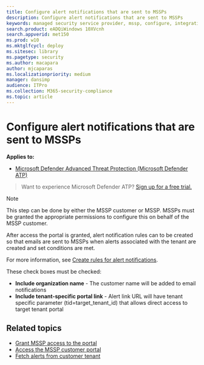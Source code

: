 ```yaml
---
title: Configure alert notifications that are sent to MSSPs 
description: Configure alert notifications that are sent to MSSPs
keywords: managed security service provider, mssp, configure, integration
search.product: eADQiWindows 10XVcnh
search.appverid: met150
ms.prod: w10
ms.mktglfcycl: deploy
ms.sitesec: library
ms.pagetype: security
ms.author: macapara
author: mjcaparas
ms.localizationpriority: medium
manager: dansimp
audience: ITPro
ms.collection: M365-security-compliance 
ms.topic: article
---
```


# Configure alert notifications that are sent to MSSPs 

**Applies to:**

- [Microsoft Defender Advanced Threat Protection (Microsoft Defender ATP)](https://go.microsoft.com/fwlink/p/?linkid=2069559)

>Want to experience Microsoft Defender ATP? [Sign up for a free trial.](https://www.microsoft.com/microsoft-365/windows/microsoft-defender-atp?ocid=docs-mssp-support-abovefoldlink)


>[!NOTE]
>This step can be done by either the MSSP customer or MSSP. MSSPs must be granted the appropriate permissions to configure this on behalf of the MSSP customer.

After access the portal is granted, alert notification rules can to be created so that emails are sent to MSSPs when alerts associated with the tenant are created and set conditions are met.

 
For more information, see [Create rules for alert notifications](configure-email-notifications.md#create-rules-for-alert-notifications).
 

These check boxes must be checked:
- **Include organization name** - The customer name will be added to email notifications
- **Include tenant-specific portal link** - Alert link URL will have tenant specific parameter (tid=target_tenant_id) that allows direct access to target tenant portal


## Related topics
- [Grant MSSP access to the portal](grant-mssp-access.md)
- [Access the MSSP customer portal](access-mssp-portal.md)
- [Fetch alerts from customer tenant](fetch-alerts-mssp.md)
